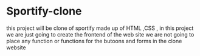 # Sportify-clone
this project will be clone of sportify made up of HTML ,CSS , in this project we are just going to create the frontend of the web site we are not going to place any function or functions for the butoons and forms in the clone website
